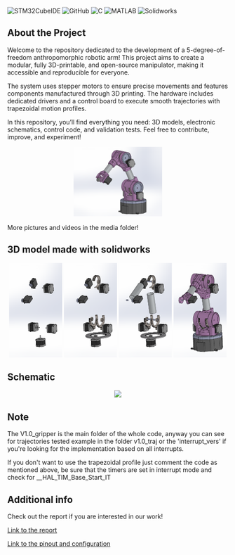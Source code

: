 ![STM32CubeIDE](https://img.shields.io/badge/STM32CubeIDE-%20lightblue?style=flat&logo=stmicroelectronics&link=https%3A%2F%2Fgithub.com%2FPhersax)
![GitHub](https://img.shields.io/badge/Github-purple?style=flat&logo=github&link=https%3A%2F%2Fgithub.com%2FPhersax)
![C](https://img.shields.io/badge/-%20darkblue?style=flat-square&logo=C)
![MATLAB](https://img.shields.io/badge/MATLAB-blue)
![Solidworks](https://img.shields.io/badge/SolidWorks-red?logo=solidworks&logoColor=white)

## About the Project
Welcome to the repository dedicated to the development of a 5-degree-of-freedom anthropomorphic robotic arm! This project aims to create a modular, fully 3D-printable, and open-source manipulator, making it accessible and reproducible for everyone.

The system uses stepper motors to ensure precise movements and features components manufactured through 3D printing. The hardware includes dedicated drivers and a control board to execute smooth trajectories with trapezoidal motion profiles.

In this repository, you’ll find everything you need: 3D models, electronic schematics, control code, and validation tests. Feel free to contribute, improve, and experiment! 

<p align="center">
  <img src="media/3d_model_media/ass5.PNG" width="40%">
</p>

More pictures and videos in the media folder!

## 3D model made with solidworks
<p align="center">
  <img src="media/3d_model_media/ass1.PNG" width="24%">
  <img src="media/3d_model_media/ass2.PNG" width="24%">
  <img src="media/3d_model_media/ass3.PNG" width="24%">
  <img src="media/3d_model_media/ass4.PNG" width="24%">
</p>

## Schematic
<p align="center">
  <img src="schematic/schematic.jpg" width="40%">
</p>

## Note
The V1.0_gripper is the main folder of the whole code, anyway you can see for trajectories tested example in the folder v1.0_traj or the 'interrupt_vers' if you're looking for the implementation based on all interrupts. 

If you don't want to use the trapezoidal profile just comment the code as mentioned above, be sure that the timers are set in interrupt mode and check for __HAL_TIM_Base_Start_IT 

## Additional info
Check out the report if you are interested in our work!

[Link to the report](Dr5_report.pdf)

[Link to the pinout and configuration](Dr5_pinout&configuration.pdf)
